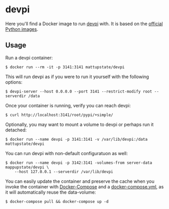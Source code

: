 # devpi

Here you'll find a Docker image to run [devpi][devpi] with. It is based on the
[official Python images][pyhub].

## Usage

Run a devpi container:

    $ docker run --rm -it -p 3141:3141 mattupstate/devpi

This will run devpi as if you were to run it yourself with the following options:

    $ devpi-server --host 0.0.0.0 --port 3141 --restrict-modify root --serverdir /data

Once your container is running, verify you can reach devpi:

    $ curl http://localhost:3141/root/pypi/+simple/

Optionally, you may want to mount a volume to devpi or perhaps run it detached:

    $ docker run --name devpi -p 3141:3141 -v /var/lib/devpi:/data mattupstate/devpi

You can run devpi with non-default configuratuon as well:

    $ docker run --name devpi -p 3142:3141 -volumes-from server-data mappupstate/devpi \
        --host 127.0.0.1 --serverdir /var/lib/devpi

You can easily update the container and preserve the cache when you invoke the
container with [Docker-Compose](https://docs.docker.com/compose/) and a
[docker-compose.yml](https://github.com/mattupstate/docker-devpi/blob/master/docker-compose.yml),
as it will automatically reuse the data-volume:

    $ docker-compose pull && docker-compose up -d


[devpi]: http://doc.devpi.net "devpi documentation"
[pyhub]: https://registry.hub.docker.com/_/python/ "Official Python Docker images"
